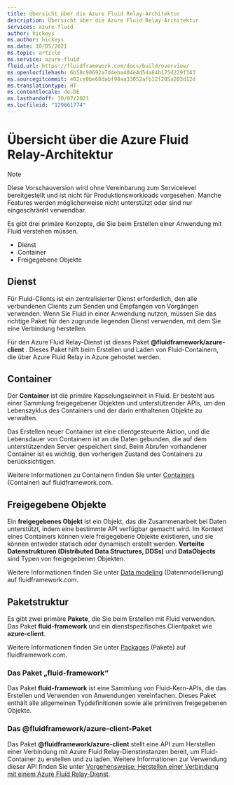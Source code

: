 ```yaml
---
title: Übersicht über die Azure Fluid Relay-Architektur
description: Übersicht über die Azure Fluid Relay-Architektur
services: azure-fluid
author: hickeys
ms.author: hickeys
ms.date: 10/05/2021
ms.topic: article
ms.service: azure-fluid
fluid.url: https://fluidframework.com/docs/build/overview/
ms.openlocfilehash: 6b58c90692a7d4eba404e4d5da84b175d229f343
ms.sourcegitcommit: e82ce0be68dabf98aa33052afb12f205a203d12d
ms.translationtype: HT
ms.contentlocale: de-DE
ms.lasthandoff: 10/07/2021
ms.locfileid: "129661774"
---
```

# <a name="overview-of-azure-fluid-relay-architecture"></a>Übersicht über die Azure Fluid Relay-Architektur

> [!NOTE]
> Diese Vorschauversion wird ohne Vereinbarung zum Servicelevel bereitgestellt und ist nicht für Produktionsworkloads vorgesehen. Manche Features werden möglicherweise nicht unterstützt oder sind nur eingeschränkt verwendbar.

Es gibt drei primäre Konzepte, die Sie beim Erstellen einer Anwendung mit Fluid verstehen müssen.

- Dienst
- Container
- Freigegebene Objekte

## <a name="service"></a>Dienst

Für Fluid-Clients ist ein zentralisierter Dienst erforderlich, den alle verbundenen Clients zum Senden und Empfangen von Vorgängen verwenden. Wenn Sie Fluid in einer Anwendung nutzen, müssen Sie das richtige Paket für den zugrunde liegenden Dienst verwenden, mit dem Sie eine Verbindung herstellen.

Für den Azure Fluid Relay-Dienst ist dieses Paket **@fluidframework/azure-client** . Dieses Paket hilft beim Erstellen und Laden von Fluid-Containern, die über Azure Fluid Relay in Azure gehostet werden.

## <a name="container"></a>Container

Der **Container** ist die primäre Kapselungseinheit in Fluid. Er besteht aus einer Sammlung freigegebener Objekten und unterstützender APIs, um den Lebenszyklus des Containers und der darin enthaltenen Objekte zu verwalten.

Das Erstellen neuer Container ist eine clientgesteuerte Aktion, und die Lebensdauer von Containern ist an die Daten gebunden, die auf dem unterstützenden Server gespeichert sind. Beim Abrufen vorhandener Container ist es wichtig, den vorherigen Zustand des Containers zu berücksichtigen.

Weitere Informationen zu Containern finden Sie unter [Containers](https://fluidframework.com/docs/build/containers/) (Container) auf fluidframework.com.

## <a name="shared-objects"></a>Freigegebene Objekte

Ein **freigegebenes Objekt** ist ein Objekt, das die Zusammenarbeit bei Daten unterstützt, indem eine bestimmte API verfügbar gemacht wird. Im Kontext eines Containers können viele freigegebene Objekte existieren, und sie können entweder statisch oder dynamisch erstellt werden. **Verteilte Datenstrukturen (Distributed Data Structures, DDSs)** und **DataObjects** sind Typen von freigegebenen Objekten.

Weitere Informationen finden Sie unter [Data modeling](https://fluidframework.com/docs/build/data-modeling/) (Datenmodellierung) auf fluidframework.com.

## <a name="package-structure"></a>Paketstruktur

Es gibt zwei primäre **Pakete**, die Sie beim Erstellen mit Fluid verwenden. Das Paket **fluid-framework** und ein dienstspezifisches Clientpaket wie **azure-client**.

Weitere Informationen finden Sie unter [Packages](https://fluidframework.com/docs/build/packages/) (Pakete) auf fluidframework.com.

### <a name="the-fluid-framework-package"></a>Das Paket „fluid-framework“

Das Paket **fluid-framework** ist eine Sammlung von Fluid-Kern-APIs, die das Erstellen und Verwenden von Anwendungen vereinfachen. Dieses Paket enthält alle allgemeinen Typdefinitionen sowie alle primitiven freigegebenen Objekte.

### <a name="the-fluidframeworkazure-client-package"></a>Das @fluidframework/azure-client-Paket

Das Paket **@fluidframework/azure-client** stellt eine API zum Herstellen einer Verbindung mit Azure Fluid Relay-Dienstinstanzen bereit, um Fluid-Container zu erstellen und zu laden. Weitere Informationen zur Verwendung dieser API finden Sie unter [Vorgehensweise: Herstellen einer Verbindung mit einem Azure Fluid Relay-Dienst](../how-tos/connect-fluid-azure-service.md).

